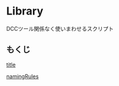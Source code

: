 # Library

DCCツール関係なく使いまわせるスクリプト
## もくじ

[title](/library/document/title.md)

[namingRules](/library/document/namingRules.md)